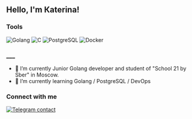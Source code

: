 ## Hello, I'm Кaterina!


### Tools
![Golang](https://img.shields.io/badge/Go-00ADD8?style=for-the-badge&logo=go&logoColor=white)
![C](https://img.shields.io/badge/C-A8B9CC?style=for-the-badge&logo=c&logoColor=white)
![PostgreSQL](https://img.shields.io/badge/PostgreSQL-316192?style=for-the-badge&logo=postgresql&logoColor=white)
![Docker](https://img.shields.io/badge/Docker-2CA5E0?style=for-the-badge&logo=docker&logoColor=white)

### ___
- 🌱 I’m currently Junior Golang developer and student of "School 21 by Sber" in Moscow.
- 🎯 I’m currently learning Golang / PostgreSQL / DevOps

### Connect with me
[![Telegram contact][telegram_badge]][telegram_link]

[telegram_link]: https://t.me/volchok_96
[telegram_badge]: https://img.shields.io/badge/Telegram-2CA5E0?style=for-the-badge&logo=telegram&logoColor=white "Telegram contact"